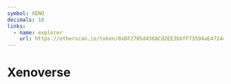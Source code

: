 ```yaml
---
symbol: XENO
decimals: 18
links:
  - name: explorer
    url: https://etherscan.io/token/0xDF2705d4368Cd2EE3bbfF73594aE47244064dFfB
---
```


# Xenoverse
